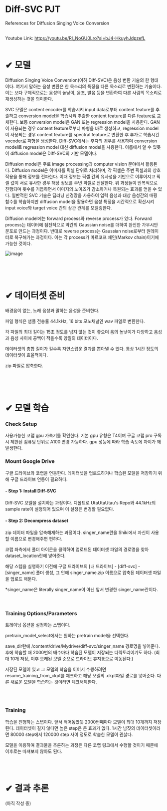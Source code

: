 # Diff-SVC PJT

References for Diffusion Singing Voice Conversion <br/><br/>

Youtube Link: https://youtu.be/RI_NoGU0Lro?si=bJ4-HkuyhJdpzefL <br/><br/>

<h1> ✔ 모델 </h1>

Diffusion Singing Voice Conversion(이하  Diff-SVC)은 음성 변환 기술의 한 형태이다. 여기서 말하는 음성 변환은 한 목소리의 특징을 다른 목소리로 변환하는 기술이다. 이는 보다 구체적으로는 음성의 높낮이, 음조, 발음 등을 변환하여 다른 사람의 목소리로 재생성하는 것을 의미한다.

 

SVC 모델은 content encoder를 학습시켜 input data로부터 content feature를 추출하고 conversion model을 학습시켜 추출한 content feature를 다른 feature로 교체한다. 보통 conversion model은 GAN 또는 regression model을 사용한다. GAN이 사용되는 경우 content feature로부터 파형을 바로 생성하고, regression model이 사용되는 경우 content feature를 spectral feature로 변환한 후 추가로 학습시킨 vocoder로 파형을 생성한다. Diff-SVC에서는 후자의 경우를 사용하며 conversion model로 regression model 대신 diffusion model을 사용한다. 이름에서 알 수 있듯이 diffusion model은 Diff-SVC의 기반 모델이다.

 

Diffusion model은 주로 image processing과 computer vision 분야에서 활용된다. Diffusion model은 이미지를 픽셀 단위로 처리하며, 각 픽셀은 주변 픽셀과의 상호 작용을 통해 정보를 전파한다. 이때 정보는 픽셀 간의 유사성을 기반으로 이루어지고 픽셀 값이 서로 유사한 경우 해당 정보를 주변 픽셀로 전달한다. 위 과정들이 반복적으로 진행되며 횟수를 거듭하면서 이미지의 노이즈가 감소하거나 복원되는 효과를 얻을 수 있다. 일반적인 SVC 기술은 딥러닝 신경망을 사용하여 입력 음성과 대상 음성간의 매핑 함수를 학습하지만 diffusion model을 활용하면 음성 특징을 시간적으로 확산시켜 input voice와 target voice 간의 상관 관계를 모델링한다.

 

Diffusion model에는 forward process와 reverse process가 있다. Forward process는 데이터에 점진적으로 약간의 Gaussian noise를 더하여 완전한 가우시안 분포로 만드는 과정이다. 반대로 reverse process는 Gaussian noise로부터 원데이터로 복구해가는 과정이다. 이는 각 process가 마르코프 체인(Markov chain)이기에 가능한 것이다.
<br/>

![image](https://github.com/ohsopp/Diff-SVC/assets/28973935/a1e23a69-bde5-4621-bf64-9136f5a5aedb)


<br/><br/><br/>

 

<h1> ✔ 데이터셋 준비 </h1>
배경음이 없는, 노래 음성과 말하는 음성을 준비한다.

파일 형식은 샘플 전송률 44.1kHz, 16 bits 모노채널인 wav 파일로 변환한다.

각 파일의 최대 길이는 15초 정도를 넘지 않는 것이 좋으며 음의 높낮이가 다양하고 음성과 음성 사이에 공백이 적을수록 양질의 데이터이다.

데이터셋의 총합 길이가 길수록 자연스럽운 결과를 뽑아낼 수 있다. 통상 1시간 정도의 데이터셋이 효율적이다.

zip 파일로 압축한다.

<br/><br/><br/>
 


<h1> ✔ 모델 학습 </h1>
<h3> Check Setup </h3>

사용가능한 코랩 gpu 가속기를 확인한다. 기본 gpu 유형은 T4이며 구글 코랩 pro 구독시 제한된 컴퓨팅 단위로 A100 변경 가능하다. gpu 성능에 따라 학습 속도에 차이가 꽤 발생한다.

 

<h3> Mount Google Drive </h3>

구글 드라이브와 코랩을 연동한다. 데이터셋을 업로드하거나 학습된 모델을 저장하기 위해 구글 드라이브 연동이 필요하다.



<h4> - Step 1: Install Diff-SVC </h4>
Diff-SVC 모델을 설치하는 과정이다. 디폴트로 UtaUtaUtau's Repo와 44.1kHz의 sample rate이 설정되어 있으며 이 설정은 변경할 필요없다.
<br/>
 
<h4> - Step 2: Decompress dataset </h4>
zip 데이터 파일을 압축해제하는 과정이다. singer_name란을 Shiki에서 자신이 사용할 이름으로 변경해주면 편하다.

코랩 좌측에서 폴더 아이콘을 클릭하여 업로드된 데이터셋 파일의 경로명을 찾아 dataset_location란에 넣어준다.

해당 스텝을 실행하기 이전에 구글 드라이브의 [내 드라이브] - [diff-svc] - [singer_name] 폴더 생성, 그 안에 singer_name.zip 이름으로 압축된 데이터셋 파일을 업로드 해둔다.

*singer_name은 literally singer_name이 아닌 앞서 변경한 singer_name란이다.
<br/><br/><br/>
 

<h3> Training Options/Parameters </h3>

트레이닝 옵션을 설정하는 스텝이다.

pretrain_model_select에서는 원하는 pretrain model을 선택한다.

save_dir란에 /content/drive/Mydrive/diff-svc/singer_name 경로명을 넣어준다. 후에 학습할 때 2000번의 배수마다 학습된 모델이 저장되는 디렉토리이기도 하다. (최대 10개 저장, 이후 오래된 모델 순으로 드라이브 휴지통으로 이동된다.)

저장된 모델이 있고 그 모델의 학습을 이어서 수행하려면 resume_training_from_ckpt를 체크하고 해당 모델의 .ckpt파일 경로를 넣어준다. 다른 새로운 모델을 학습하는 것이라면 체크해제한다.

<br/><br/>
<h3> Training </h3>

학습을 진행하는 스텝이다. 앞서 적어놓았듯 2000번째마다 모델이 최대 10개까지 저장된다. 데이터셋이 길지 않다면 높은 step은 큰 효과가 없다. 1시간 남짓의 데이터셋이라면 80000 step에서 120000 step 사이 정도로 학습한 모델이 괜찮다.

 

 

모델을 이용하여 결과물을 추론하는 과정은 다른 코랩 링크에서 수행할 것이기 때문에 이후로는 따져보지 않아도 된다.

 <br/><br/>


<h1> ✔ 결과 추론 </h1>
(아직 작성 중)
